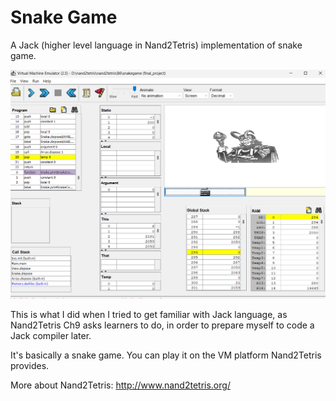 # Snake Game
A Jack (higher level language in Nand2Tetris) implementation of snake game.

![Alt text](/pic.png?raw=true "Screenshot of snake")

This is what I did when I tried to get familiar with Jack language, as Nand2Tetris Ch9 asks learners to do, in order to prepare myself to code a Jack compiler later.

It's basically a snake game. You can play it on the VM platform Nand2Tetris provides. 

More about Nand2Tetris: http://www.nand2tetris.org/
